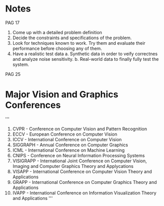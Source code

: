 # Notes

PAG 17
1. Come up with a detailed problem definition
2. Decide the constraints and specifications of the problem.
3. Look for techniques known to work. Try them and evaluate their performance before choosing any of them.
4. Have a realistic test data
  a. Synthetic data in order to veify correctnes and analyze noise sensitivity.
  b. Real-world data to finally fully test the system.
  

PAG 25

# Major Vision and Graphics Conferences
'''
1. CVPR - Conference on Computer Vision and Pattern Recognition
2. ECCV - European Conference on Computer Vision
3. ICCV - International Conference on Computer Vision
4. SIGGRAPH - Annual Conference on Computer Graphics
5. ICML - International Conference on Machine Learning
6. CNIPS - Conference on Neural Information Processing Systems
7. VISIGRAPP - International Joint Conference on Computer Vision, Imaging and Computer Graphics Theory and Applycations
8. VISAPP - International Conference on Computer Vision Theory and Applications
8. GRAPP - International Conference on Computer Graphics Theory and Applications
9. IVAPP - International Conference on Information Visualization Theory and Applications
'''




